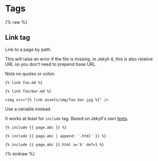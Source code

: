 # Tags

{% raw %}


## Link tag

Link to a page by path.

This will raise an error if the file is missing. In Jekyll 4, this is also relative URL so you don't need to prepend base URL.

Note no quotes or colon.

```liquid
{% link foo.md %}

{% link foo/bar.md %}
```

```liquid
<img src="{% link assets/img/foo bar.jpg %}" />
```

Use a variable instead.

<!--

```liquid
<img src="{% link {{ img_src }} %}" />
```

Maybe not for link tag or Jekyll 3? Or maybe just because `link` is a special less flexible one.

-->


It works at least for `include` tag. Based on Jekyll's own [tests](https://github.com/jekyll/jekyll/blob/master/test/source/_posts/2013-12-17-include-variable-filters.markdown).

```liquid
{% include {{ page.abc }} %}

{% include {{ page.abc | append: '.html' }} %} 

{% include {{ page.abc }}.html a='b' def=1 %} 
```

{% endraw %}
